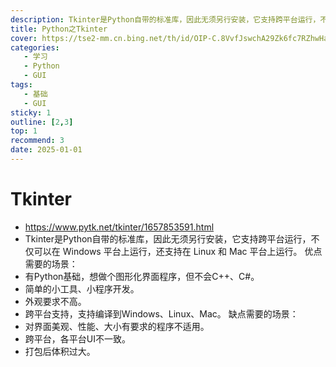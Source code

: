 ```yaml
---
description: Tkinter是Python自带的标准库，因此无须另行安装，它支持跨平台运行，不仅可以在 Windows 平台上运行，还支持在 Linux 和 Mac 平台上运行。对于简单的工具类图形界面完全不在话下，但是对于相对比较复杂界面就要请慎重考虑了。
title: Python之Tkinter
cover: https://tse2-mm.cn.bing.net/th/id/OIP-C.8VvfJswchA29Zk6fc7RZhwHaEG?rs=1&pid=ImgDetMain
categories: 
   - 学习
   - Python
   - GUI
tags: 
   - 基础
   - GUI
sticky: 1
outline: [2,3]
top: 1
recommend: 3
date: 2025-01-01
---
```


# Tkinter 
- https://www.pytk.net/tkinter/1657853591.html
- Tkinter是Python自带的标准库，因此无须另行安装，它支持跨平台运行，不仅可以在 Windows 平台上运行，还支持在 Linux 和 Mac 平台上运行。
优点需要的场景：
- 有Python基础，想做个图形化界面程序，但不会C++、C#。
- 简单的小工具、小程序开发。
- 外观要求不高。
- 跨平台支持，支持编译到Windows、Linux、Mac。
缺点需要的场景：
- 对界面美观、性能、大小有要求的程序不适用。
- 跨平台，各平台UI不一致。
- 打包后体积过大。
